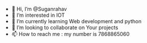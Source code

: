 - 👋 Hi, I’m @Suganrahav
- 👀 I’m interested in IOT
- 🌱 I’m currently learning Web development and python
- 💞️ I’m looking to collaborate on Your projects
- 📫 How to reach me : my number is 7868865060

<!---
Suganrahav/Suganrahav is a ✨ special ✨ repository because its `README.md` (this file) appears on your GitHub profile.
You can click the Preview link to take a look at your changes.
--->
